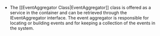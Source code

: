 - The [[EventAggregator Class|EventAggregator]] class is offered as a service in the container and can be retrieved through the IEventAggregator interface. The event aggregator is responsible for locating or building events and for keeping a collection of the events in the system.